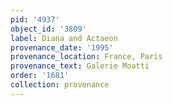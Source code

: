 ```yaml
---
pid: '4937'
object_id: '3809'
label: Diana and Actaeon
provenance_date: '1995'
provenance_location: France, Paris
provenance_text: Galerie Moatti
order: '1681'
collection: provenance
---
```

